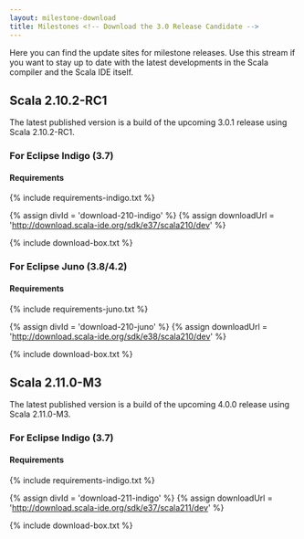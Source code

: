 ```yaml
---
layout: milestone-download
title: Milestones <!-- Download the 3.0 Release Candidate -->
---
```


Here you can find the update sites for milestone releases. Use this stream if you want to stay
up to date with the latest developments in the Scala compiler and the Scala IDE itself.

## Scala 2.10.2-RC1

The latest published version is a build of the upcoming 3.0.1 release using Scala 2.10.2-RC1.

### For Eclipse Indigo (3.7)
#### Requirements
{% include requirements-indigo.txt %}

{% assign divId = 'download-210-indigo' %}
{% assign downloadUrl = 'http://download.scala-ide.org/sdk/e37/scala210/dev' %}

{% include download-box.txt %}

### For Eclipse Juno (3.8/4.2)
#### Requirements
{% include requirements-juno.txt %}

{% assign divId = 'download-210-juno' %}
{% assign downloadUrl = 'http://download.scala-ide.org/sdk/e38/scala210/dev' %}

{% include download-box.txt %}

## Scala 2.11.0-M3

The latest published version is a build of the upcoming 4.0.0 release using Scala 2.11.0-M3.

### For Eclipse Indigo (3.7)
#### Requirements
{% include requirements-indigo.txt %}

{% assign divId = 'download-211-indigo' %}
{% assign downloadUrl = 'http://download.scala-ide.org/sdk/e37/scala211/dev' %}

{% include download-box.txt %}

<!--
# Scala IDE 3.0 RC3

The next major release of the Scala IDE for Eclipse has reached release candidate stage!
Please install the new release and report back issues.

This release ships with a whole lot of new features for you to try out: *implicit
highlight*, *move refactoring*, *scala debugger * and *semantic highlight* are the most
exciting ones. If you are like us, once you start using them you will no longer be able go back.
They are simply too addictive!

## New Features
{% include milestone-download-features.txt %}

[Read the documentation](http://scala-ide.org/docs/helium/index.html) to know more about the
new features available in this release.

## Update Site for Eclipse 3.7 (Indigo)

This release of the Scala IDE is available for both Scala 2.9.x and Scala 2.10.x

Please check the [changelog] for the list of fixes.

[changelog]: {{ site.baseurl }}/docs/changelog.html#master-codename-helium

### Requirements
{% include nightly-21-download-requirements.txt %}

#### For Scala 2.9.x
{% include milestone-download-box-2.1-2.9.txt %}

#### For Scala 2.10.x
{% include milestone-download-box-2.1-2.10.txt %}

------

## Update Site for Eclipse 3.8/4.2 (Juno)
If you are using Eclipse 3.8 or Eclipse 4.2, codename Juno, please install from the following update sites.

### Support
{% include juno-support-note.txt %}

### Requirements
{% include juno-nightly-21-download-requirements.txt %}

#### For Scala 2.9.x
{% include juno-milestone-download-box-2.1-2.9.txt %}

#### For Scala 2.10.
{% include juno-milestone-download-box-2.1-2.10.txt %}
-->